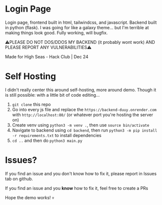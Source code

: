 # Login Page

Login page, frontend built in html, tailwindcss, and javascript. Backend built in python (flask). I was going for like a galaxy theme... but I'm terrible at making things look good. Fully working, will bugfix.

⚠PLEASE DO NOT DOS/DDOS MY BACKEND (it probably wont work) AND PLEASE REPORT ANY VULNERABILITIES⚠️

Made for High Seas - Hack Club | Dec 24

# Self Hosting

I didn't really center this around self-hosting, more around demo. Though it is still possible: with a little bit of code editing...

1. ```git clone``` this repo
2. Go into every js file and replace the ```https://backend-duuy.onrender.com``` with ```http://localhost:80/``` (or whatever port you're hosting the server on)
3. Create venv using ```python3 -m venv .```, then use ```source bin/activate```
4. Navigate to backend using ```cd backend```, then run ```python3 -m pip install -r requirements.txt``` to install dependencies
5. ```cd ..``` and then do ```python3 main.py```

# Issues?

If you find an issue and you don't know how to fix it, please report in Issues tab on github.

If you find an issue and you **know** how to fix it, feel free to create a PRs

Hope the demo works! 💀